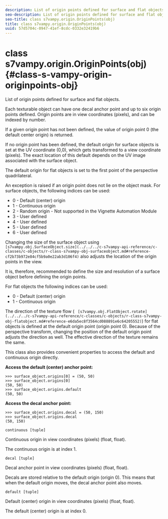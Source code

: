 ```yaml
---
description: List of origin points defined for surface and flat objects.
seo-description: List of origin points defined for surface and flat objects.
seo-title: class s7vampy.origin.OriginPoints(obj)
title: class s7vampy.origin.OriginPoints(obj)
uuid: 57d5704c-0947-41ef-8cdc-0332e32419b6
---
```


# class s7vampy.origin.OriginPoints(obj){#class-s-vampy-origin-originpoints-obj}

List of origin points defined for surface and flat objects.

Each texturable object can have one decal anchor point and up to six origin points defined. Origin points are in view coordinates (pixels), and can be indexed by number.

If a given origin point has not been defined, the value of origin point 0 (the default center origin) is returned.

If no origin point has been defined, the default origin for surface objects is set at the UV coordinate (0,0), which gets transformed to a view coordinate (pixels). The exact location of this default depends on the UV image associated with the surface object.

The default origin for flat objects is set to the first point of the perspective quadrilateral.

An exception is raised if an origin point does not lie on the object mask. For surface objects, the following indices can be used:

* 0 - Default (center) origin 
* 1 - Continuous origin 
* 2 - Random origin - Not supported in the Vignette Automation Module 
* 3 - User defined 
* 4 - User defined 
* 5 - User defined 
* 6 - User defined

Changing the size of the surface object using ` [s7vampy.obj.SurfaceObject.size](../../../c-s7vampy-api-reference/c-classes/c-objects/r-class-s7vampy-obj-surfaceobject.md#reference-cf2b73b972e84cf5b9a0e22ab3d106f4)` also adjusts the location of the origin points in the view.

It is, therefore, recommended to define the size and resolution of a surface object before defining the origin points.

For flat objects the following indices can be used:

* 0 - Default (center) origin 
* 1 - Continuous origin

The direction of the texture flow ( ` [s7vampy.obj.FlatObject.rotate](../../../c-s7vampy-api-reference/c-classes/c-objects/r-class-s7vampy-obj-flatobject.md#reference-e6da5ec8f3564cd088891e6c64205552)`) for flat objects is defined at the default origin point (origin point 0). Because of the perspective transform, changing the position of the default origin point adjusts the direction as well. The effective direction of the texture remains the same.

This class also provides convenient properties to access the default and continuous origin directly.

**Access the default (center) anchor point:**

```
>>> surface_object.origins[0] = (50, 50)
>>> surface_object.origins[0]
(50, 50)
>>> surface_object.origins.default
(50, 50)
```

**Access the decal anchor point:**

```
>>> surface_object.origins.decal = (50, 150)
>>> surface_object.origins.decal
(50, 150)
```

`continuous [tuple]`

Continuous origin in view coordinates (pixels) (float, float).

The continuous origin is at index 1.

`decal [tuple]`

Decal anchor point in view coordinates (pixels) (float, float).

Decals are stored relative to the default origin (origin 0). This means that when the default origin moves, the decal anchor point also moves.

`default [tuple]`

Default (center) origin in view coordinates (pixels) (float, float).

The default (center) origin is at index 0. 
